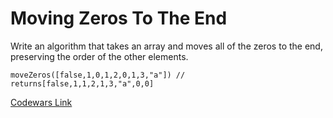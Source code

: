 # Moving Zeros To The End
Write an algorithm that takes an array and moves all of the zeros to the end, preserving the order of the other elements.

```
moveZeros([false,1,0,1,2,0,1,3,"a"]) // returns[false,1,1,2,1,3,"a",0,0]
```

[Codewars Link](https://www.codewars.com/kata/52597aa56021e91c93000cb0/train/javascript)